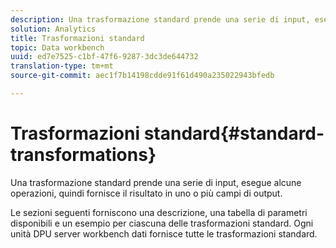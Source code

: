 ```yaml
---
description: Una trasformazione standard prende una serie di input, esegue alcune operazioni, quindi fornisce il risultato in uno o più campi di output.
solution: Analytics
title: Trasformazioni standard
topic: Data workbench
uuid: ed7e7525-c1bf-47f6-9287-3dc3de644732
translation-type: tm+mt
source-git-commit: aec1f7b14198cdde91f61d490a235022943bfedb

---
```



# Trasformazioni standard{#standard-transformations}

Una trasformazione standard prende una serie di input, esegue alcune operazioni, quindi fornisce il risultato in uno o più campi di output.

Le sezioni seguenti forniscono una descrizione, una tabella di parametri disponibili e un esempio per ciascuna delle trasformazioni standard. Ogni unità DPU server workbench dati fornisce tutte le trasformazioni standard.
